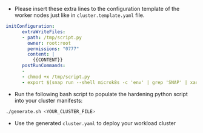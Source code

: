 - Please insert these extra lines to the configuration template of the worker nodes just like in `cluster.template.yaml` file.
```yaml
initConfiguration:
      extraWriteFiles:
      - path: /tmp/script.py
        owner: root:root
        permissions: "0777"
        content: |
          {{CONTENT}}
      postRunCommands:
      - 
      - chmod +x /tmp/script.py
      - export $(snap run --shell microk8s -c 'env' | grep 'SNAP' | xargs) && python3 /tmp/script.py
```

- Run the following bash script to populate the hardening python script into your cluster manifests:
```bash
./generate.sh <YOUR_CLUSTER_FILE>
```
- Use the generated `cluster.yaml` to deploy your workload cluster

